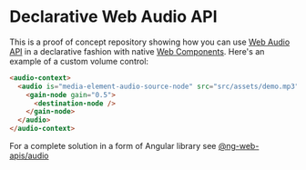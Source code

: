 # Declarative Web Audio API

This is a proof of concept repository showing how you
can use [Web Audio API](https://developer.mozilla.org/en-US/docs/Web/API/Web_Audio_API)
in a declarative fashion with native
[Web Components](https://developer.mozilla.org/en-US/docs/Web/Web_Components).
Here's an example of a custom volume control:

```html
<audio-context>
  <audio is="media-element-audio-source-node" src="src/assets/demo.mp3">
    <gain-node gain="0.5">
      <destination-node />
    </gain-node>
  </audio>
</audio-context>
```

For a complete solution in a form of Angular library see
[@ng-web-apis/audio](https://ng-web-apis.github.io/audio)
